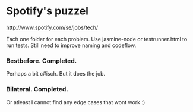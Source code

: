 Spotify's puzzel
=====================
http://www.spotify.com/se/jobs/tech/

Each one folder for each problem.
Use jasmine-node or testrunner.html to run tests.
Still need to improve naming and codeflow.

### Bestbefore. Completed.
Perhaps a bit c#isch. But it does the job.

### Bilateral. Completed. 
Or atleast I cannot find any edge cases that wont work :)